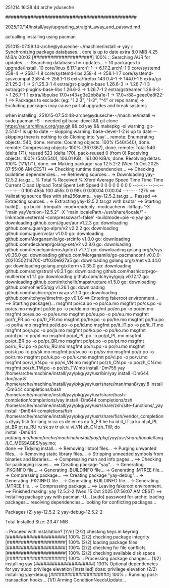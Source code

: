251014
16:38:44
arche
yduseche

###############################################

2025/10/14/install/yay/upgrading_straight_away_and_passwd.md

actualling installing using pacman

251015-07:59:14-arche@yduseche-~/machine/install
=> yay 
:: Synchronizing package databases...
 core is up to date
 extra                   8.0 MiB  4.25 MiB/s 00:02 [#####################] 100%
:: Searching AUR for updates...
:: Searching databases for updates...
:: 10 packages to upgrade/install.
10  core/linux                   6.17.1.arch1-1        -> 6.17.2.arch1-1
 9  core/systemd                 258-4                 -> 258.1-1
 8  core/systemd-libs            258-4                 -> 258.1-1
 7  core/systemd-sysvcompat      258-4                 -> 258.1-1
 6  extra/firefox                143.0.4-1             -> 144.0-1
 5  extra/go                     2:1.25.2-1            -> 2:1.25.3-1
 4  extra/gst-plugins-base       1.26.6-3              -> 1.26.7-1
 3  extra/gst-plugins-base-libs  1.26.6-3              -> 1.26.7-1
 2  extra/gstreamer              1.26.6-3              -> 1.26.7-1
 1  extra/libpulse               17.0+r43+g3e2bb8a1e-1 -> 17.0+r88+geee0e8f22-1
==> Packages to exclude: (eg: "1 2 3", "1-3", "^4" or repo name)
 -> Excluding packages may cause partial upgrades and break systems



when installing:
251015-07:54:48-arche@yduseche-~/machine/install
=> sudo pacman -S --needed git base-devel && git clone https://aur.archlinux.org/yay.git && cd yay && makepkg -si
warning: git-2.51.0-1 is up to date -- skipping
warning: base-devel-1-2 is up to date -- skipping
 there is nothing to do
Cloning into 'yay'...
remote: Enumerating objects: 540, done.
remote: Counting objects: 100% (540/540), done.
remote: Compressing objects: 100% (367/367), done.
remote: Total 540 (delta 171), reused 523 (delta 170), pack-reused 0 (from 0)
Receiving objects: 100% (540/540), 106.01 KiB | 161.00 KiB/s, done.
Resolving deltas: 100% (171/171), done.
==> Making package: yay 12.5.2-2 (Wed 15 Oct 2025 07:55:06 AM CEST)
==> Checking runtime dependencies...
==> Checking buildtime dependencies...
==> Retrieving sources...
  -> Downloading yay-12.5.2.tar.gz...
  % Total    % Received % Xferd  Average Speed   Time    Time     Time  Current
                                 Dload  Upload   Total   Spent    Left  Speed
  0     0    0     0    0     0      0      0 --:--:-- --:--:-- --:--:--     0
100  455k  100  455k    0     0    98k      0  0:00:04  0:00:04 --:--:--  127k
==> Validating source files with sha256sums...
    yay-12.5.2.tar.gz ... Passed
==> Extracting sources...
  -> Extracting yay-12.5.2.tar.gz with bsdtar
==> Starting build()...
go build -trimpath -mod=readonly -modcacherw -ldflags '-X "main.yayVersion=12.5.2" -X "main.localePath=/usr/share/locale/" -linkmode=external -compressdwarf=false' -buildmode=pie -o yay
go: downloading github.com/Jguer/aur v1.2.3
go: downloading github.com/Jguer/go-alpm/v2 v2.2.2
go: downloading github.com/Jguer/votar v1.0.0
go: downloading github.com/Morganamilo/go-srcinfo v1.0.0
go: downloading github.com/deckarep/golang-set/v2 v2.8.0
go: downloading github.com/leonelquinteros/gotext v1.7.2
go: downloading golang.org/x/sys v0.36.0
go: downloading github.com/Morganamilo/go-pacmanconf v0.0.0-20210502114700-cff030e927a5
go: downloading golang.org/x/net v0.44.0
go: downloading golang.org/x/term v0.35.0
go: downloading github.com/adrg/strutil v0.3.1
go: downloading github.com/hashicorp/go-multierror v1.1.1
go: downloading github.com/itchyny/gojq v0.12.17
go: downloading github.com/mitchellh/mapstructure v1.5.0
go: downloading github.com/ohler55/ojg v1.26.1
go: downloading github.com/hashicorp/errwrap v1.1.0
go: downloading github.com/itchyny/timefmt-go v0.1.6
==> Entering fakeroot environment...
==> Starting package()...
msgfmt po/ca.po -o po/ca.mo
msgfmt po/cs.po -o po/cs.mo
msgfmt po/de.po -o po/de.mo
msgfmt po/en.po -o po/en.mo
msgfmt po/es.po -o po/es.mo
msgfmt po/eu.po -o po/eu.mo
msgfmt po/fr_FR.po -o po/fr_FR.mo
msgfmt po/he.po -o po/he.mo
msgfmt po/hu.po -o po/hu.mo
msgfmt po/id.po -o po/id.mo
msgfmt po/it_IT.po -o po/it_IT.mo
msgfmt po/ja.po -o po/ja.mo
msgfmt po/ko.po -o po/ko.mo
msgfmt po/nl.po -o po/nl.mo
msgfmt po/pl_PL.po -o po/pl_PL.mo
msgfmt po/pt_BR.po -o po/pt_BR.mo
msgfmt po/pt.po -o po/pt.mo
msgfmt po/ru_RU.po -o po/ru_RU.mo
msgfmt po/ru.po -o po/ru.mo
msgfmt po/sk.po -o po/sk.mo
msgfmt po/sv.po -o po/sv.mo
msgfmt po/tr.po -o po/tr.mo
msgfmt po/uk.po -o po/uk.mo
msgfmt po/vi.po -o po/vi.mo
msgfmt po/vi_VN.po -o po/vi_VN.mo
msgfmt po/zh_CN.po -o po/zh_CN.mo
msgfmt po/zh_TW.po -o po/zh_TW.mo
install -Dm755 yay /home/arche/machine/install/yay/pkg/yay/usr/bin/yay
install -Dm644 doc/yay.8 /home/arche/machine/install/yay/pkg/yay/usr/share/man/man8/yay.8
install -Dm644 completions/bash /home/arche/machine/install/yay/pkg/yay/usr/share/bash-completion/completions/yay
install -Dm644 completions/zsh /home/arche/machine/install/yay/pkg/yay/usr/share/zsh/site-functions/_yay
install -Dm644 completions/fish /home/arche/machine/install/yay/pkg/yay/usr/share/fish/vendor_completions.d/yay.fish
for lang in ca cs de en es eu fr_FR he hu id it_IT ja ko nl pl_PL pt_BR pt ru_RU ru sk sv tr uk vi vi_VN zh_CN zh_TW; do \
	install -Dm644 po/${lang}.mo /home/arche/machine/install/yay/pkg/yay/usr/share/locale/$lang/LC_MESSAGES/yay.mo; \
done
==> Tidying install...
  -> Removing libtool files...
  -> Purging unwanted files...
  -> Removing static library files...
  -> Stripping unneeded symbols from binaries and libraries...
  -> Compressing man and info pages...
==> Checking for packaging issues...
==> Creating package "yay"...
  -> Generating .PKGINFO file...
  -> Generating .BUILDINFO file...
  -> Generating .MTREE file...
  -> Compressing package...
==> Creating package "yay-debug"...
  -> Generating .PKGINFO file...
  -> Generating .BUILDINFO file...
  -> Generating .MTREE file...
  -> Compressing package...
==> Leaving fakeroot environment.
==> Finished making: yay 12.5.2-2 (Wed 15 Oct 2025 07:56:07 AM CEST)
==> Installing package yay with pacman -U...
[sudo] password for arche: 
loading packages...
resolving dependencies...
looking for conflicting packages...

Packages (2) yay-12.5.2-2  yay-debug-12.5.2-2

Total Installed Size:  23.47 MiB

:: Proceed with installation? [Y/n] 
(2/2) checking keys in keyring                     [#####################] 100%
(2/2) checking package integrity                   [#####################] 100%
(2/2) loading package files                        [#####################] 100%
(2/2) checking for file conflicts                  [#####################] 100%
(2/2) checking available disk space                [#####################] 100%
:: Processing package changes...
(1/2) installing yay                               [#####################] 100%
Optional dependencies for yay
    sudo: privilege elevation [installed]
    doas: privilege elevation
(2/2) installing yay-debug                         [#####################] 100%
:: Running post-transaction hooks...
(1/1) Arming ConditionNeedsUpdate...

